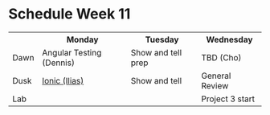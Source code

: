 # Schedule Week 11

<table>
  <tr>
    <th></th>
    <th>Monday</th>
    <th>Tuesday</th>
    <th>Wednesday</th>
  </tr>
  <tr>
    <td>Dawn</td>
    <td>Angular Testing (Dennis)</td>
    <td>Show and tell prep</td>
    <td>TBD (Cho)</td>
  </tr>
  <tr>
    <td>Dusk</td>
    <td><a href='https://github.com/sf-wdi-14/notes/blob/master/lectures%2Fweek-11%2F_1_monday%2Fdusk%2Fionic.md'>Ionic (Ilias)</a></td>
    <td>Show and tell</td>
    <td>General Review</td>
  </tr>
  <tr>
    <td>Lab</td>
    <td></td>
    <td></td>
    <td>Project 3 start</td>
  </tr>
</table>
